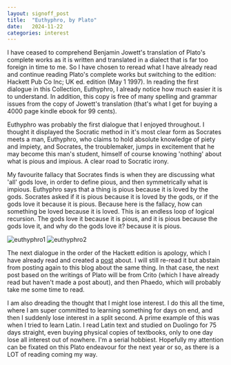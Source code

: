```yaml
---
layout: signoff_post
title:  "Euthyphro, by Plato"
date:   2024-11-22
categories: interest
---
```


I have ceased to comprehend Benjamin Jowett's translation of Plato's complete works as it is written and translated in a dialect that is far too foreign in time to me. So I have chosen to reread what I have already read and continue reading Plato's complete works but switching to the edition: Hackett Pub Co Inc; UK ed. edition (May 1 1997). In reading the first dialogue in this Collection, Euthyphro, I already notice how much easier it is to understand. In addition, this copy is free of many spelling and grammar issues from the copy of Jowett's translation (that's what I get for buying a 4000 page kindle ebook for 99 cents).

Euthyphro was probably the first dialogue that I enjoyed throughout. I thought it displayed the Socratic method in it's most clear form as Socrates meets a man, Euthyphro, who claims to hold absolute knowledge of piety and impiety, and Socrates, the troublemaker, jumps in excitement that he may become this man's student, himself of course knowing 'nothing' about what is pious and impious. A clear road to Socratic irony.

My favourite fallacy that Socrates finds is when they are discussing what 'all' gods love, in order to define pious, and then symmetrically what is impious. Euthyphro says that a thing is pious because it is loved by the gods. Socrates asked if it is pious because it is loved by the gods, or if the gods love it because it is pious. Because here is the fallacy, how can something be loved because it is loved. This is an endless loop of logical recursion. The gods love it because it is pious, and it is pious because the gods love it, and why do the gods love it? because it is pious. 

![euthyphro1](https://media.cheggcdn.com/media%2Fc90%2Fc90fad90-2b24-4aeb-8028-53d2dc030a82%2Fphpnn3ChM.png)
![euthyphro2](https://blogger.googleusercontent.com/img/b/R29vZ2xl/AVvXsEhqq887AWziAF2lIpXosE-wt6yST9RiSl7j4gemHn9ZOtgrwGcUsfo8QIhYCWfbXKqXEx2GGUpBhJXPiv7K10PzPsQLqrzwmZCi1WefI4YaXUEcawUgkvpFAcii5O5ChyG8-m6HC-VM2XU/s1600/EuthyphroDilemma.png)

The next dialogue in the order of the Hackett edition is apology, which I have already read and created a [post](https://stefandecimelli.github.io/books/2024/11/14) about. I will still re-read it but abstain from posting again to this blog about the same thing. In that case, the next post based on the writings of Plato will be from Crito (which I have already read but haven't made a post about), and then Phaedo, which will probably take me some time to read. 

I am also dreading the thought that I might lose interest. I do this all the time, where I am super committed to learning something for days on end, and then I suddenly lose interest in a split second. A prime example of this was when I tried to learn Latin. I read Latin text and studied on Duolingo for 75 days straight, even buying physical copies of textbooks, only to one day lose all interest out of nowhere. I'm a serial hobbiest. Hopefully my attention can be fixated on this Plato endeavour for the next year or so, as there is a LOT of reading coming my way.